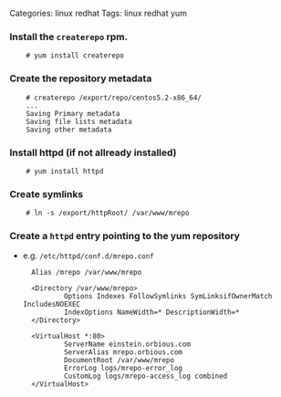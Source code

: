 Categories: linux
            redhat
Tags: linux
      redhat
      yum

### Install the `createrepo` rpm.

        # yum install createrepo

### Create the repository metadata

        # createrepo /export/repo/centos5.2-x86_64/
        ...
        Saving Primary metadata
        Saving file lists metadata
        Saving other metadata

### Install httpd (if not allready installed)

        # yum install httpd

### Create symlinks

        # ln -s /export/httpRoot/ /var/www/mrepo

### Create a `httpd` entry pointing to the yum repository

- e.g. `/etc/httpd/conf.d/mrepo.conf`

        Alias /mrepo /var/www/mrepo
        
        <Directory /var/www/mrepo>
                Options Indexes FollowSymlinks SymLinksifOwnerMatch IncludesNOEXEC
                IndexOptions NameWidth=* DescriptionWidth=*
        </Directory>
        
        <VirtualHost *:80>
                ServerName einstein.orbious.com
                ServerAlias mrepo.orbious.com
                DocumentRoot /var/www/mrepo
                ErrorLog logs/mrepo-error_log
                CustomLog logs/mrepo-access_log combined
        </VirtualHost>


